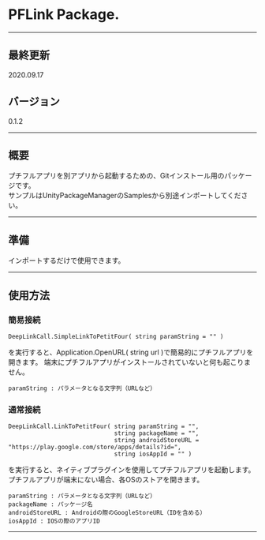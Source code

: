 # PFLink Package.
***********************************************************************
## 最終更新
2020.09.17

## バージョン
0.1.2

***********************************************************************
## 概要
プチフルアプリを別アプリから起動するための、Gitインストール用のパッケージです。  
サンプルはUnityPackageManagerのSamplesから別途インポートしてください。  

***********************************************************************

## 準備
インポートするだけで使用できます。  

***********************************************************************
## 使用方法

### 簡易接続
```
DeepLinkCall.SimpleLinkToPetitFour( string paramString = "" )
```

を実行すると、Application.OpenURL( string url )で簡易的にプチフルアプリを開きます。
端末にプチフルアプリがインストールされていないと何も起こりません。

```
paramString : パラメータとなる文字列（URLなど）
```  
  


### 通常接続
```
DeepLinkCall.LinkToPetitFour( string paramString = "", 
                              string packageName = "",
                              string androidStoreURL = "https://play.google.com/store/apps/details?id=", 
                              string iosAppId = "" )
```

を実行すると、ネイティブプラグインを使用してプチフルアプリを起動します。  
プチフルアプリが端末にない場合、各OSのストアを開きます。
```
paramString : パラメータとなる文字列（URLなど）
packageName : パッケージ名
androidStoreURL : Androidの際のGoogleStoreURL（IDを含める）
iosAppId : IOSの際のアプリID
```  
  
***********************************************************************